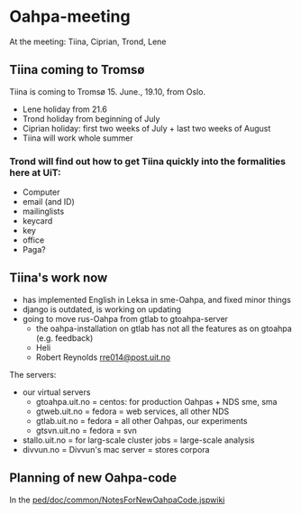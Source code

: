# Oahpa-meeting
At the meeting: Tiina, Ciprian, Trond, Lene

## Tiina coming to Tromsø

Tiina is coming to Tromsø 15. June., 19.10, from Oslo.
* Lene holiday from 21.6
* Trond holiday from beginning of July 
* Ciprian holiday: first two weeks of July + last two weeks of August
* Tiina will work whole summer

### **Trond** will find out how to get Tiina quickly into the formalities here at UiT:
* Computer
* email (and ID)
* mailinglists
* keycard
* key
* office
* Paga?

##  Tiina's work now
* has implemented English in Leksa in sme-Oahpa, and fixed minor things
* django is outdated, is working on updating
* going to move rus-Oahpa from gtlab to gtoahpa-server
    - the oahpa-installation on gtlab has not all the features as on gtoahpa (e.g. feedback)
    - Heli
    - Robert Reynolds <rre014@post.uit.no>

The servers:
* our virtual servers
    - gtoahpa.uit.no = centos: for production Oahpas + NDS sme, sma
    - gtweb.uit.no = fedora = web services, all other NDS
    - gtlab.uit.no = fedora = all other Oahpas, our experiments
    - gtsvn.uit.no = fedora = svn
* stallo.uit.no = for larg-scale cluster jobs = large-scale analysis
* divvun.no = Divvun's mac server = stores corpora

## Planning of new Oahpa-code
In the [ped/doc/common/NotesForNewOahpaCode.jspwiki](http://giellatekno.uit.no/ped/common/NotesForNewOahpaCode.html)
